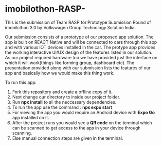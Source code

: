 # imobilothon-RASP-

This is the submission of Team RASP for Prototype Submission Round of imobilothon 3.0 by Volkswagen Group Technology Solution India.

Our submission consists of a prototype of our proposed app solution. The app is built on REACT Native and will be connected to cars through this app and with various IOT devices installed in the car. The protype app provides the working interactive UI/UX design of the features listed in our solution. As our project required hardware too we have provided just the interface on which it will work(things like forming group, dashboard etc). The presentation provided along with our submission lists the features of our app and basically how we would make this thing work. 

To run this app:
1. Fork this repository and create a offline copy of it.
2. Next change our directory to inside our project folder.
3. Run __npx install__ to all the neccessary dependencies.
4. To run the app use the command : __npx expo start__
5. For viewing the app you would require an Android device with __Expo Go__ app installed on it.
6. After the project runs you would see a __QR code__ on the terminal which can be scanned to get access to the app in your device through scanning.
7. Else manual connection steps are given in the terminal.
